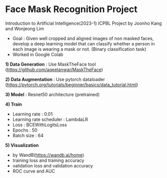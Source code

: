 # Face Mask Recognition Project
Introduction to Artificial Intelligence(2023-1)
ICPBL Project by Joonho Kang and Wonjeong Lim

- Goal : Given well cropped and aligned images of non masked faces, develop a deep learning model that can classify whether a person in each image is wearing a mask or not. (Binary classification task)
- Worked in Google Colab
  
**1) Data Generation** : Use MaskTheFace tool (https://github.com/aqeelanwar/MaskTheFace)
    
**2) Data Augmentation** : Use pytorch dataloader (https://pytorch.org/tutorials/beginner/basics/data_tutorial.html)

**3) Model** : Resnet50 architecture (pretrained)

**4) Train**
   - Learning rate : 0.01
   - Learning rate scheduler : LambdaLR
   - Loss : BCEWithLogitsLoss
   - Epochs : 50
   - Batch size : 64

**5) Visualization**
  - by WandB(https://wandb.ai/home)
  - training loss and training accuracy
  - validation loss and validation accuracy
  - ROC curve and AUC
